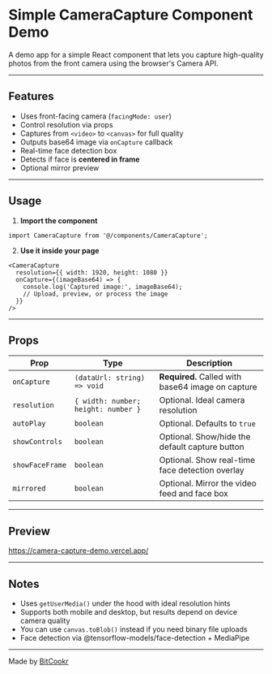 # Simple CameraCapture Component Demo

A demo app for a simple React component that lets you capture high-quality photos from the front camera using the browser's Camera API.

---

## Features

- Uses front-facing camera (`facingMode: user`)
- Control resolution via props
- Captures from `<video>` to `<canvas>` for full quality
- Outputs base64 image via `onCapture` callback
- Real-time face detection box
- Detects if face is **centered in frame**
- Optional mirror preview
---

## Usage

1. **Import the component**

```tsx
import CameraCapture from '@/components/CameraCapture';
```

2. **Use it inside your page**

```tsx
<CameraCapture
  resolution={{ width: 1920, height: 1080 }}
  onCapture={(imageBase64) => {
    console.log('Captured image:', imageBase64);
    // Upload, preview, or process the image
  }}
/>
```

---

## Props

| Prop           | Type                                | Description                                      |
|----------------|-------------------------------------|--------------------------------------------------|
| `onCapture`    | `(dataUrl: string) => void`         | **Required.** Called with base64 image on capture|
| `resolution`   | `{ width: number; height: number }` | Optional. Ideal camera resolution                |
| `autoPlay`     | `boolean`                           | Optional. Defaults to `true`                     |
| `showControls` | `boolean`                           | Optional. Show/hide the default capture button   |
| `showFaceFrame`| `boolean`                          | Optional. Show real-time face detection overlay  |
| `mirrored`     | `boolean`                           | Optional. Mirror the video feed and face box     |

---

## Preview

https://camera-capture-demo.vercel.app/

---

## Notes

- Uses `getUserMedia()` under the hood with ideal resolution hints
- Supports both mobile and desktop, but results depend on device camera quality
- You can use `canvas.toBlob()` instead if you need binary file uploads
- Face detection via @tensorflow-models/face-detection + MediaPipe

---

Made by [BitCookr](https://github.com/bitcooker)
